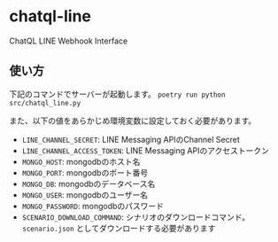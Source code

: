 # chatql-line
ChatQL LINE Webhook Interface


## 使い方
下記のコマンドでサーバーが起動します。
`poetry run python src/chatql_line.py`

また、以下の値をあらかじめ環境変数に設定しておく必要があります。
- `LINE_CHANNEL_SECRET`: LINE Messaging APIのChannel Secret
- `LINE_CHANNEL_ACCESS_TOKEN`: LINE Messaging APIのアクセストークン
- `MONGO_HOST`: mongodbのホスト名
- `MONGO_PORT`: mongodbのポート番号
- `MONGO_DB`: mongodbのデータベース名
- `MONGO_USER`: mongodbのユーザー名
- `MONGO_PASSWORD`: mongodbのパスワード
- `SCENARIO_DOWNLOAD_COMMAND`: シナリオのダウンロードコマンド。 `scenario.json` としてダウンロードする必要があります